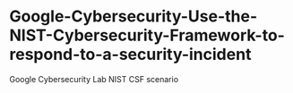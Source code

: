 # Google-Cybersecurity-Use-the-NIST-Cybersecurity-Framework-to-respond-to-a-security-incident
Google Cybersecurity Lab NIST CSF scenario
